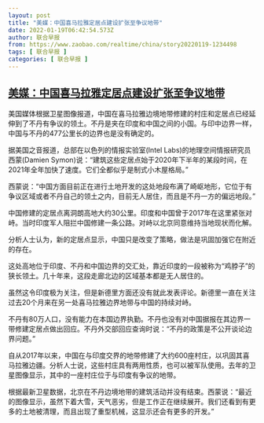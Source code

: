 ```yaml
---
layout: post
title: "美媒：中国喜马拉雅定居点建设扩张至争议地带"
date: 2022-01-19T06:42:54.573Z
author: 联合早报
from: https://www.zaobao.com/realtime/china/story20220119-1234498
tags: [ 联合早报 ]
categories: [ 联合早报 ]
---
```

<!--1642596300000-->
[美媒：中国喜马拉雅定居点建设扩张至争议地带](https://www.zaobao.com/realtime/china/story20220119-1234498)
------

<div>
<p>美国媒体根据卫星图像报道，中国在喜马拉雅边境地带修建的村庄和定居点已经延伸到了不丹有争议的领土。不丹是夹在印度和中国之间的小国。与印中边界一样，中国与不丹的477公里长的边界也是没有确定的。</p><p>据美国之音报道，总部在以色列的情报实验室(Intel Labs)的地理空间情报研究员西蒙(Damien Symon)说：“建筑这些定居点始于2020年下半年的某段时间，在2021年全年加快了速度。它们全都似乎是制式小木屋格局。”</p><p>西蒙说：“中国方面目前正在进行土地开发的这处地段布满了崎岖地形，它位于有争议区域或者不丹自己的领土之内，目前无人居住，而且是不丹一方的偏远地段。”</p><section id="imu"><div id="dfp-ad-imu1">        </div></section><p>中国修建的定居点离洞朗高地大约30公里。印度和中国曾于2017年在这里紧张对峙。当时印度军人阻拦中国修建一条公路。对峙以北京同意维持当地现状而化解。</p><p>分析人士认为，新的定居点显示，中国只是改变了策略，做法是巩固加强它在附近的存在。</p><p>这处高地位于印度、不丹和中国边界的交汇处，靠近印度的一段被称为“鸡脖子”的狭长领土。几十年来，这段走廊北边的区域基本都是无人居住的。</p><div id="innity-in-post"></div><div id="dfp-ad-midarticlespecial">        </div><p>虽然这令印度极为关注，但是新德里方面还没有就此发表评论。新德里一直在关注过去20个月来在另一处喜马拉雅边界地带与中国的持续对峙。</p><p>不丹有80万人口，没有能力在本国边界执勤。不丹也没有对中国据报在其边界一带修建定居点做出回应。不丹外交部回应查询时说：“不丹的政策是不公开谈论边界问题。”</p><p>自从2017年以来，中国在与印度交界的地带修建了大约600座村庄，以巩固其喜马拉雅边疆。分析人士说，这些村庄具有两用性质，也可以被军队使用。去年的卫星图像显示，其中的一座村庄位于与印度有争议的地带。</p><p>根据最新卫星数据，北京在不丹边境地带的建筑活动并没有结束。西蒙说：“最近的图像显示，虽然下着大雪，天气恶劣，但是工作正在继续展开。我们还看到有更多的土地被清理，而且出现了重型机械，这显示还会有更多的开发。”<br>&nbsp;</p>      <div class="cx_paywall_placeholder" id="sph_cdp_40"></div>
</div>
